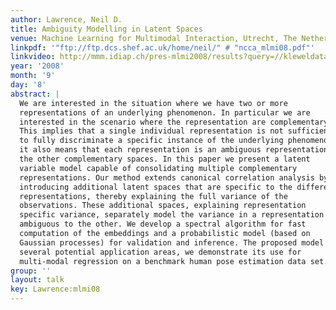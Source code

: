 ```yaml
---
author: Lawrence, Neil D.
title: Ambiguity Modelling in Latent Spaces
venue: Machine Learning for Multimodal Interaction, Utrecht, The Netherlands
linkpdf: '"ftp://ftp.dcs.shef.ac.uk/home/neil/" # "ncca_mlmi08.pdf"'
linkvideo: http://mmm.idiap.ch/pres-mlmi2008/results?query=//kleweldata/mlmi2008/2008-09-08_09h14
year: '2008'
month: '9'
day: '8'
abstract: |
  We are interested in the situation where we have two or more
  representations of an underlying phenomenon. In particular we are
  interested in the scenario where the representation are complementary.
  This implies that a single individual representation is not sufficient
  to fully discriminate a specific instance of the underlying phenomenon,
  it also means that each representation is an ambiguous representation of
  the other complementary spaces. In this paper we present a latent
  variable model capable of consolidating multiple complementary
  representations. Our method extends canonical correlation analysis by
  introducing additional latent spaces that are specific to the different
  representations, thereby explaining the full variance of the
  observations. These additional spaces, explaining representation
  specific variance, separately model the variance in a representation
  ambiguous to the other. We develop a spectral algorithm for fast
  computation of the embeddings and a probabilistic model (based on
  Gaussian processes) for validation and inference. The proposed model has
  several potential application areas, we demonstrate its use for
  multi-modal regression on a benchmark human pose estimation data set.
group: ''
layout: talk
key: Lawrence:mlmi08
---
```

